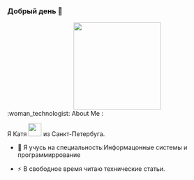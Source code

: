 ### Добрый день 👋 

<!--
**katrinsolovyova/katrinsolovyova** is a ✨ _special_ ✨ repository because its `README.md` (this file) appears on your GitHub profile.

Here are some ideas to get you started:

- 🔭 I’m currently working on ...
- 🌱 I’m currently learning ...
- 👯 I’m looking to collaborate on ...
- 🤔 I’m looking for help with ...
- 💬 Ask me about ...
- 📫 How to reach me: ...
- 😄 Pronouns: ...
- ⚡ Fun fact: ...
-->
<div id="header" align="center"> 
  <img src="https://media.giphy.com/media/WIQ0N0OUvei1OW1h9Z/giphy.gif" width="200"/>
</div>
 </div align="center">
 :woman_technologist: About Me :

 Я Катя <img src="https://media.giphy.com/media/WUlplcMpOCEmTGBtBW/giphy.gif" width="30"> из Санкт-Петербуга.

- :telescope: Я учусь на специальность:Информацонные системы и программиррование

- :zap: В свободное время читаю технические статьи.</div>
